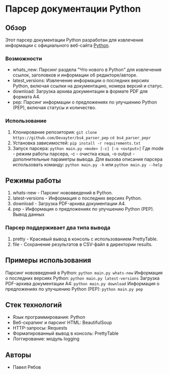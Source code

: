 # Парсер документации Python

## Обзор

Этот парсер документации Python разработан для извлечения информации с официального веб-сайта [Python](https://docs.python.org).

### Возможности

* whats_new: Парсинг раздела "Что нового в Python" для извлечения ссылок, заголовков и информации об редакторе/авторе.
* latest_versions: Извлечение информации о последних версиях Python, включая ссылки на документацию, номера версий и статус.
* download: Загрузка архива документации в формате PDF для формата A4.
* pep: Парсинг информации о предложениях по улучшению Python (PEP), включая статусы и количество.

### Использование

1. Клонирование репозитория:
`git clone https://github.com/Devayter/bs4_parser_pep`
`cd bs4_parser_pepr`
2. Установка зависимостей:
`pip install -r requirements.txt`
3. Запуск парсера:
`python main.py <mode> [-c] [-o <output>]`
Где mode - режим работы парсера, -c - очистка кэша, -o output - дополнительные параметры
вывода.
Для вызова описания парсера использовать команду:
`python main.py -h` или `python main.py --help`

## Режимы работы

1. whats-new - Парсинг нововведений в Python.
2. latest-versions - Информация о последних версиях Python.
3. download - Загрузка PDF-архива документации A4.
4. pep - Информация о предложениях по улучшению Python (PEP).
Вывод данных

### Парсер поддерживает два типа вывода

1. pretty - Красивый вывод в консоль с использованием PrettyTable.
2. file - Сохранение результатов в CSV-файл в директории results.

## Примеры использования

Парсинг нововведений в Python:
`python main.py whats-new`
Информация о последних версиях Python:
`python main.py latest-versions`
Загрузка PDF-архива документации A4:
`python main.py download`
Информация о предложениях по улучшению Python (PEP):
`python main.py pep`

## Стек технологий

* Язык программирования: Python
* Веб-скрапинг и парсинг HTML: BeautifulSoup
* HTTP-запросы: Requests
* Форматированный вывод в консоль: PrettyTable
* Логгирование: модуль logging

## Авторы

* Павел Рябов
